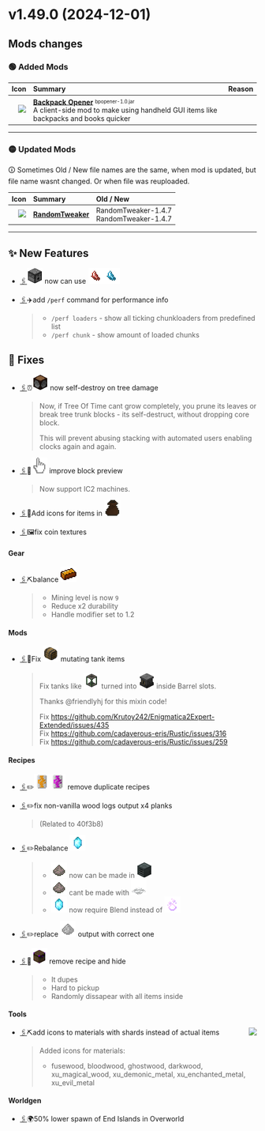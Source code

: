 # v1.49.0 (2024-12-01)
## Mods changes
### 🟢 Added Mods

Icon | Summary | Reason
----:|:--------|:-------
<img src="https://media.forgecdn.net/avatars/thumbnails/1124/518/30/30/638681479315906754.png"           > |                        [**Backpack Opener**](https://www.curseforge.com/minecraft/mc-mods/backpack-opener)              <sup><sub>bpopener-1.0.jar                                 </sub></sup><br>A client-side mod to make using handheld GUI items like backpacks and books quicker | 
-----------

### 🟡 Updated Mods

🛈 Sometimes Old / New file names are the same, when mod is updated, but file name wasnt changed. Or when file was reuploaded.

Icon | Summary | Old / New
----:|:--------|:---------
<img src="https://media.forgecdn.net/avatars/thumbnails/417/700/30/30/637642020488223140.png"            > |                          [**RandomTweaker**](https://www.curseforge.com/minecraft/mc-mods/randomtweaker)               | <nobr>RandomTweaker-1.4.7</nobr><br><nobr>RandomTweaker-1.4.7</nobr>
-----------

## ✨ New Features

* [🖇](https://github.com/Krutoy242/Enigmatica2Expert-Extended/commit/a744c94dad0092d5c8af5d9cb601f26af1239197)![](https://github.com/Krutoy242/mc-icons/raw/master/i/minecraft/dispenser__0.png "Dispenser") now can use ![](https://github.com/Krutoy242/mc-icons/raw/master/i/bloodmagic/activation_crystal__0.png "Weak Activation Crystal")![](https://github.com/Krutoy242/mc-icons/raw/master/i/bloodmagic/activation_crystal__1.png "Awakened Activation Crystal")
  > 
* [🖇](https://github.com/Krutoy242/Enigmatica2Expert-Extended/commit/aa6bd051eedb41f8398c5f3a9326743833506f42)✈️add `/perf` command for performance info
  > - `/perf loaders` - show all ticking chunkloaders from predefined list
  > - `/perf chunk` - show amount of loaded chunks

## 🐛 Fixes

* [🖇](https://github.com/Krutoy242/Enigmatica2Expert-Extended/commit/65664ec5856ea6c24529a576b6b8123a72fb692b)⏰![](https://github.com/Krutoy242/mc-icons/raw/master/i/twilightforest/magic_log_core__0.png "Timewood Clock") now self-destroy on tree damage
  > Now, if Tree Of Time cant grow completely, you prune its leaves or break tree trunk blocks - its self-destruct, without dropping core block.
  > 
  > This will prevent abusing stacking with automated users enabling clocks again and again.
* [🖇](https://github.com/Krutoy242/Enigmatica2Expert-Extended/commit/9d2d9b4163fe4292243fd3a07fad9606b74dedaf)📝![](https://github.com/Krutoy242/mc-icons/raw/master/i/pointer/pointer__0.png "Pointer") improve block preview
  > Now support IC2 machines.
* [🖇](https://github.com/Krutoy242/Enigmatica2Expert-Extended/commit/57a189a096e4a1ed613f1b7220e43b5b1c13f6ad)📝Add icons for items in ![](https://github.com/Krutoy242/mc-icons/raw/master/i/cyclicmagic/storage_bag__0.png "Storage Bag")
  > 
* [🖇](https://github.com/Krutoy242/Enigmatica2Expert-Extended/commit/4d8f8c59824334ce905771968f03c705343907f3)🖼️fix coin textures
  > 

#### Gear

* [🖇](https://github.com/Krutoy242/Enigmatica2Expert-Extended/commit/97f00b64dee7dc2945662f6a48cb86bdd4b7e3e6)⛏️balance ![](https://github.com/Krutoy242/mc-icons/raw/master/i/thaumictinkerer/kamiresource__3.png "Ichorium Ingot")
  > - Mining level is now `9`
  > - Reduce x2 durability
  > - Handle modifier set to 1.2

#### Mods

* [🖇](https://github.com/Krutoy242/Enigmatica2Expert-Extended/commit/bbaff99292ec9ab74502816b18fd12553ef9ccd8)🐛Fix ![](https://github.com/Krutoy242/mc-icons/raw/master/i/rustic/brewing_barrel__0.png "Brewing Barrel") mutating tank items
  > Fix tanks like ![](https://github.com/Krutoy242/mc-icons/raw/master/i/mekanism/machineblock2__11__9a743a0a.png "Basic Fluid Tank") turned into ![](https://github.com/Krutoy242/mc-icons/raw/master/i/mekanism/machineblock2__0.png "Rotary Condensentrator") inside Barrel slots.
  > 
  > Thanks @friendlyhj for this mixin code!
  > 
  > Fix https://github.com/Krutoy242/Enigmatica2Expert-Extended/issues/435  
  > Fix https://github.com/cadaverous-eris/Rustic/issues/316  
  > Fix https://github.com/cadaverous-eris/Rustic/issues/259  

#### Recipes

* [🖇](https://github.com/Krutoy242/Enigmatica2Expert-Extended/commit/42910ea63d5d360fa6e20bf51470cda330cfb172)✏️![](https://github.com/Krutoy242/mc-icons/raw/master/i/forestry/crafting_material__4.png "Dissipation Charge")![](https://github.com/Krutoy242/mc-icons/raw/master/i/forestry/iodine_capsule__0.png "Iodine Capsule") remove duplicate recipes
  > 
* [🖇](https://github.com/Krutoy242/Enigmatica2Expert-Extended/commit/837772bcd9fb32f9fc7d2bec77216b1b6936fd75)✏️fix non-vanilla wood logs output x4 planks
  > (Related to 40f3b8)
* [🖇](https://github.com/Krutoy242/Enigmatica2Expert-Extended/commit/85777c894c844fa00e30970bf82e1869b4cdda17)✏️Rebalance ![](https://github.com/Krutoy242/mc-icons/raw/master/i/enderio/item_material__14.png "Pulsating Crystal")
  > - ![](https://github.com/Krutoy242/mc-icons/raw/master/i/nuclearcraft/compound__9.png "Dimensional Blend") now can be made in ![](https://github.com/Krutoy242/mc-icons/raw/master/i/enderio/block_sag_mill__0.png "SAG Mill")
  > - ![](https://github.com/Krutoy242/mc-icons/raw/master/i/nuclearcraft/compound__9.png "Dimensional Blend") cant be made with ![](https://github.com/Krutoy242/mc-icons/raw/master/i/exnihilocreatio/item_mesh__1.png "String Mesh")
  > - ![](https://github.com/Krutoy242/mc-icons/raw/master/i/enderio/item_material__14.png "Pulsating Crystal") now require Blend instead of ![](https://github.com/Krutoy242/mc-icons/raw/master/i/biomesoplenty/biome_essence__0.png "Biome Essence")
* [🖇](https://github.com/Krutoy242/Enigmatica2Expert-Extended/commit/154aed0bb8f20c2d2d5729b3410abf0eb2c3e05a)✏️replace ![](https://github.com/Krutoy242/mc-icons/raw/master/i/ic2/dust__8.png "Iron Dust") output with correct one
  > 
* [🖇](https://github.com/Krutoy242/Enigmatica2Expert-Extended/commit/afe555369850927cf8af72b2815d3e6eb171c6d1)🦯![](https://github.com/Krutoy242/mc-icons/raw/master/i/thaumadditions/chester__0.png "Chester") remove recipe and hide
  > - It dupes
  > - Hard to pickup
  > - Randomly dissapear with all items inside

#### Tools

* <img src="https://i.imgur.com/f7YewqT.png" align=right> [🖇](https://github.com/Krutoy242/Enigmatica2Expert-Extended/commit/7129f829b3a8078ec5a21b838dd81a97d1d4b377)⛏️add icons to materials with shards instead of actual items
  > Added icons for materials:
  > - fusewood, bloodwood, ghostwood, darkwood, xu_magical_wood, xu_demonic_metal, xu_enchanted_metal, xu_evil_metal

#### Worldgen

* [🖇](https://github.com/Krutoy242/Enigmatica2Expert-Extended/commit/05e2a5303dc6bb5dcc5108e69f3218306ca040b6)🌍50% lower spawn of End Islands in Overworld
  > 



